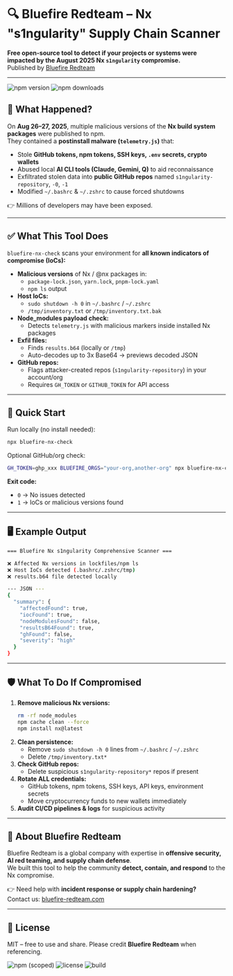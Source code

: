 # 🔍 Bluefire Redteam – Nx "s1ngularity" Supply Chain Scanner

**Free open-source tool to detect if your projects or systems were impacted by the August 2025 Nx `s1ngularity` compromise.**  
Published by [Bluefire Redteam](https://bluefire-redteam.com)

---

![npm version](https://img.shields.io/npm/v/@<your-scope>/nx-s1ngularity-check)
![npm downloads](https://img.shields.io/npm/dt/@<your-scope>/nx-s1ngularity-check)


## 🚨 What Happened?
On **Aug 26–27, 2025**, multiple malicious versions of the **Nx build system packages** were published to npm.  
They contained a **postinstall malware (`telemetry.js`)** that:
- Stole **GitHub tokens, npm tokens, SSH keys, `.env` secrets, crypto wallets**
- Abused local **AI CLI tools (Claude, Gemini, Q)** to aid reconnaissance
- Exfiltrated stolen data into **public GitHub repos** named `s1ngularity-repository`, `-0`, `-1`
- Modified `~/.bashrc` & `~/.zshrc` to cause forced shutdowns  

👉 Millions of developers may have been exposed.

---

## ✅ What This Tool Does
`bluefire-nx-check` scans your environment for **all known indicators of compromise (IoCs):**

- **Malicious versions** of Nx / @nx packages in:
  - `package-lock.json`, `yarn.lock`, `pnpm-lock.yaml`
  - `npm ls` output
- **Host IoCs:**
  - `sudo shutdown -h 0` in `~/.bashrc` / `~/.zshrc`
  - `/tmp/inventory.txt` or `/tmp/inventory.txt.bak`
- **Node_modules payload check:**
  - Detects `telemetry.js` with malicious markers inside installed Nx packages
- **Exfil files:**
  - Finds `results.b64` (locally or `/tmp`)  
  - Auto-decodes up to 3x Base64 → previews decoded JSON
- **GitHub repos:**
  - Flags attacker-created repos (`s1ngularity-repository`) in your account/org  
  - Requires `GH_TOKEN` or `GITHUB_TOKEN` for API access

---

## 🚀 Quick Start

Run locally (no install needed):

```bash
npx bluefire-nx-check
```

Optional GitHub/org check:

```bash
GH_TOKEN=ghp_xxx BLUEFIRE_ORGS="your-org,another-org" npx bluefire-nx-check
```

**Exit code:**  
- `0` → No issues detected  
- `1` → IoCs or malicious versions found  

---

## 🖥️ Example Output

```bash
=== Bluefire Nx s1ngularity Comprehensive Scanner ===

❌ Affected Nx versions in lockfiles/npm ls
❌ Host IoCs detected (.bashrc/.zshrc/tmp)
❌ results.b64 file detected locally

--- JSON ---
{
  "summary": {
    "affectedFound": true,
    "iocFound": true,
    "nodeModulesFound": false,
    "resultsB64Found": true,
    "ghFound": false,
    "severity": "high"
  }
}
```

---

## 🛡️ What To Do If Compromised
1. **Remove malicious Nx versions:**
   ```bash
   rm -rf node_modules
   npm cache clean --force
   npm install nx@latest
   ```
2. **Clean persistence:**
   - Remove `sudo shutdown -h 0` lines from `~/.bashrc` / `~/.zshrc`
   - Delete `/tmp/inventory.txt*`
3. **Check GitHub repos:**  
   - Delete suspicious `s1ngularity-repository*` repos if present
4. **Rotate ALL credentials:**  
   - GitHub tokens, npm tokens, SSH keys, API keys, environment secrets
   - Move cryptocurrency funds to new wallets immediately
5. **Audit CI/CD pipelines & logs** for suspicious activity

---

## 🏢 About Bluefire Redteam
Bluefire Redteam is a global company with expertise in **offensive security, AI red teaming, and supply chain defense**.  
We built this tool to help the community **detect, contain, and respond** to the Nx compromise.

👉 Need help with **incident response or supply chain hardening?**  
Contact us: [bluefire-redteam.com](https://bluefire-redteam.com)

---

## 📜 License
MIT – free to use and share. Please credit **Bluefire Redteam** when referencing.

![npm (scoped)](https://img.shields.io/npm/v/@bluefire-redteam/nx-s1ngularity-check)
![license](https://img.shields.io/github/license/bluefire-redteam/nx-s1ngularity-check)
![build](https://img.shields.io/github/actions/workflow/status/bluefire-redteam/nx-s1ngularity-check/ci.yml?branch=main)

